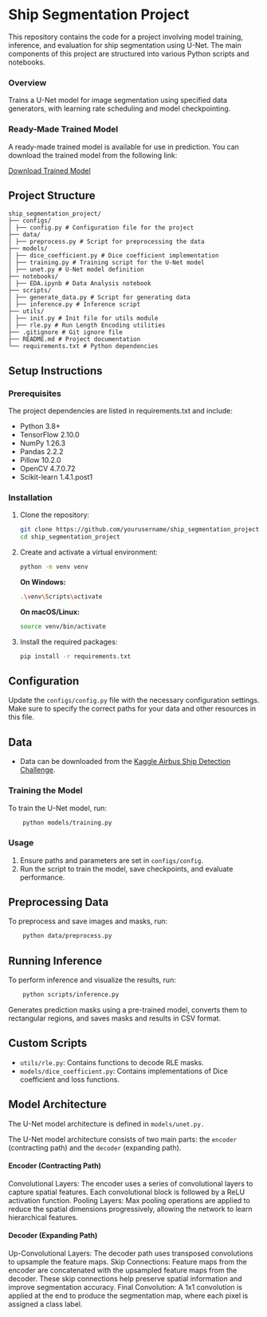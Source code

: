 # Ship Segmentation Project

This repository contains the code for a project involving model training, inference, and evaluation for ship segmentation using U-Net. The main components of this project are structured into various Python scripts and notebooks.

### Overview

Trains a U-Net model for image segmentation using specified data generators, with learning rate scheduling and model checkpointing.

### Ready-Made Trained Model

A ready-made trained model is available for use in prediction. You can download the trained model from the following link:

[Download Trained Model](https://huggingface.co/AnnaDee/ship_segmentation/blob/main/model.h5) 

## Project Structure

```
ship_segmentation_project/
├── configs/
│ ├── config.py # Configuration file for the project
├── data/
│ ├── preprocess.py # Script for preprocessing the data
├── models/
│ ├── dice_coefficient.py # Dice coefficient implementation
│ ├── training.py # Training script for the U-Net model
│ ├── unet.py # U-Net model definition
├── notebooks/
│ ├── EDA.ipynb # Data Analysis notebook
├── scripts/
│ ├── generate_data.py # Script for generating data
│ ├── inference.py # Inference script
├── utils/
│ ├── init.py # Init file for utils module
│ ├── rle.py # Run Length Encoding utilities
├── .gitignore # Git ignore file
├── README.md # Project documentation
└── requirements.txt # Python dependencies
```

## Setup Instructions

### Prerequisites

The project dependencies are listed in requirements.txt and include:

  - Python 3.8+
  - TensorFlow 2.10.0
  - NumPy 1.26.3
  - Pandas 2.2.2
  - Pillow 10.2.0
  - OpenCV 4.7.0.72
  - Scikit-learn 1.4.1.post1

### Installation

1. Clone the repository:

    ```bash
    git clone https://github.com/yourusername/ship_segmentation_project.git
    cd ship_segmentation_project
    ```

2. Create and activate a virtual environment:

    ```bash
    python -m venv venv
    ```

    **On Windows:**

    ```bash
    .\venv\Scripts\activate
    ```

    **On macOS/Linux:**

    ```bash
    source venv/bin/activate
    ```

3. Install the required packages:

    ```bash
    pip install -r requirements.txt
    ```

## Configuration

Update the `configs/config.py` file with the necessary configuration settings. Make sure to specify the correct paths for your data and other resources in this file.

## Data

  - Data can be downloaded from the [Kaggle Airbus Ship Detection Challenge](https://www.kaggle.com/competitions/airbus-ship-detection/data).

### Training the Model

To train the U-Net model, run:

```bash
    python models/training.py
```

### Usage

  1. Ensure paths and parameters are set in `configs/config`.
  2. Run the script to train the model, save checkpoints, and evaluate performance.

## Preprocessing Data

To preprocess and save images and masks, run:

```bash
    python data/preprocess.py
```

## Running Inference

To perform inference and visualize the results, run:

```bash
    python scripts/inference.py
```

Generates prediction masks using a pre-trained model, converts them to rectangular regions, and saves masks and results in CSV format.

## Custom Scripts

  - `utils/rle.py`: Contains functions to decode RLE masks.
  - `models/dice_coefficient.py`: Contains implementations of Dice coefficient and loss functions.

## Model Architecture

The U-Net model architecture is defined in `models/unet.py.`

The U-Net model architecture consists of two main parts: the `encoder` (contracting path) and the `decoder` (expanding path).

#### Encoder (Contracting Path)
Convolutional Layers: The encoder uses a series of convolutional layers to capture spatial features. Each convolutional block is followed by a ReLU activation function.
Pooling Layers: Max pooling operations are applied to reduce the spatial dimensions progressively, allowing the network to learn hierarchical features.

#### Decoder (Expanding Path)
Up-Convolutional Layers: The decoder path uses transposed convolutions to upsample the feature maps.
Skip Connections: Feature maps from the encoder are concatenated with the upsampled feature maps from the decoder. These skip connections help preserve spatial information and improve segmentation accuracy.
Final Convolution: A 1x1 convolution is applied at the end to produce the segmentation map, where each pixel is assigned a class label.